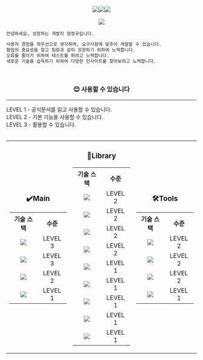 <!-- 뱃지 -->
<div align="right">
  <div style="display: flex; justify-content: center; align-items: center;">
    <a href="https://hits.seeyoufarm.com">
      <img src="https://hits.seeyoufarm.com/api/count/incr/badge.svg?url=https%3A%2F%2Fgithub.com%2FjungkyuYang%2F&count_bg=%23000000&title_bg=%23000000&icon=github.svg&icon_color=%23FFFFFF&title=hits&edge_flat=false"/>
    </a>
    <a href="https://solved.ac/yangjung8590">
      <img src="http://mazassumnida.wtf/api/mini/generate_badge?boj=yangjung8590"/>
    </a>
    <a href="https://velog.io/@jungkyu_lol">
      <img src="https://img.shields.io/badge/jungkyu__lol.log-3DDC84?style=flat-square&logo=Velog&logoColor=white"/>
    </a>
  </div>
</div>

<br>

<!-- 머릿말 -->
<div align="left">
  <div align="center">
      <a href="https://git.io/typing-svg"><img src="https://readme-typing-svg.herokuapp.com?font=Oleo+Script&color=000000&size=35&center=true&vCenter=true&width=404&height=53&lines=%E3%80%80%E3%80%80Thanks+for+comming+:D+%E3%80%80%E3%80%80" />
</div>

```md
안녕하세요, 성장하는 개발자 양정규입니다.

사용자 경험을 최우선으로 생각하며, 요구사항에 맞추어 개발할 수 있습니다.
협업의 중요성을 알고 팀원과 같이 성장하기 위하여 노력합니다.
오류를 줄이기 위하여 테스트를 하려고 노력합니다.
새로운 기술을 습득하기 위하여 다양한 인사이트를 찾아보려고 노력합니다.
```

<br>

</div>
  <h3 align="center">😊 사용할 수 있습니다</h3>
<hr>
<div align="center">
<div align="left">
  <div>LEVEL 1 - 공식문서를 읽고 사용할 수 있습니다.</div>
  <div>LEVEL 2 - 기본 기능을 사용할 수 있습니다.</div>
  <div>LEVEL 3 - 활용할 수 있습니다.</div>
</div>
  <br>
  <table style="border-collapse: collapse; text-align: center;">
    <tr>
      <td>
        <h3 align="center">✔️Main</h3>
        <table style="border-collapse: collapse; text-align: center;">
          <tr>
            <th>기술 스택</th>
            <th>수준</th>
          </tr>
          <tr>
            <td>
              <img src="https://img.shields.io/badge/JavaScript-F7DF1E?style=flat-square&logo=JavaScript&logoColor=FFFFFF"/>
            </td>
            <td>LEVEL 3</td>
          </tr>
          <tr>
            <td>
              <img src="https://img.shields.io/badge/React-61DAFB?style=flat-square&logo=React&logoColor=FFFFFF"/>
            </td>
            <td>LEVEL 3</td>
          </tr>
          <tr>
            <td>
              <img src="https://img.shields.io/badge/Typescript-3178C6?style=flat-square&logo=Typescript&logoColor=FFFFFF"/>
            </td>
            <td>LEVEL 2</td>
          </tr>
          <tr>
            <td>
             <img src="https://img.shields.io/badge/Next.js-000000?style=flat-square&logo=Next.js&logoColor=FFFFFF"/>
            </td>
            <td>LEVEL 1</td>
          </tr>
        </table>
      </td>
      <td>
        <h3 align="center">📖Library</h3>
        <table style="border-collapse: collapse; text-align: center;">
          <tr>
            <th>기술 스택</th>
            <th>수준</th>
          </tr>
          <tr>
            <td>
              <img src="https://img.shields.io/badge/Zustand-F47521?style=flat-square&logo=Zustand&logoColor=FFFFFF"/>
            </td>
            <td>LEVEL 2</td>
          </tr>
          <tr>
            <td>
              <img src="https://img.shields.io/badge/Axios-5A29E4?style=flat-square&logo=axios&logoColor=FFFFFF"/>
            </td>
            <td>LEVEL 2</td>
          </tr>
          <tr>
            <td>
              <img src="https://img.shields.io/badge/Sass-DB7093?style=flat-square&logo=Sass&logoColor=FFFFFF"/>
            </td>
            <td>LEVEL 2</td>
          </tr>
           <tr>
            <td>
              <img src="https://img.shields.io/badge/Tailwindcss-06B6D4?style=flat-square&logo=tailwindcss&logoColor=FFFFFF"/>
            </td>
            <td>LEVEL 2</td>
          </tr>
          <tr>
            <td>
              <img src="https://img.shields.io/badge/Recoil-3578E5?style=flat-square&logo=recoil&logoColor=FFFFFF"/>
            </td>
            <td>LEVEL 1</td>
          </tr>
          <tr>
            <td>
              <img src="https://img.shields.io/badge/TanStack Query-FF4154?style=flat-square&logo=reactquery&logoColor=FFFFFF"/>
            </td>
            <td>LEVEL 1</td>
          </tr>
          <tr>
            <td>
              <img src="https://img.shields.io/badge/Redux-764ABC?style=flat-square&logo=Redux&logoColor=FFFFFF"/>
            </td>
            <td>LEVEL 1</td>
          </tr>
          <tr>
            <td>
              <img src="https://img.shields.io/badge/styled_components-DB7093?style=flat-square&logo=styled-components&logoColor=FFFFFF"/>
            </td>
            <td>LEVEL 1</td>
          </tr>
          <tr>
            <td>
              <img src="https://img.shields.io/badge/Jest-C21325?style=flat-square&logo=jest&logoColor=FFFFFF"/>
            </td>
            <td>LEVEL 1</td>
          </tr>
        </table>
      </td>
      <td>
        <h3 align="center">🛠️Tools</h3>
        <table style="border-collapse: collapse; text-align: center;">
          <tr>
            <th>기술 스택</th>
            <th>수준</th>
          </tr>
          <tr>
            <td>
              <img src="https://img.shields.io/badge/GIT-F05032?style=flat-square&logo=git&logoColor=FFFFFF"/>
            </td>
            <td>LEVEL 2</td>
          </tr>
          <tr>
            <td>
              <img src="https://img.shields.io/badge/Figma-F24E1E?style=flat-square&logo=Figma&logoColor=FFFFFF"/>
            </td>
            <td>LEVEL 2</td>
          </tr>
          <tr>
            <td>
              <img src="https://img.shields.io/badge/Jira-0052CC?style=flat-square&logo=Jira&logoColor=FFFFFF"/>              
            </td>
            <td>LEVEL 2</td>
          </tr>
          <tr>
            <td>
              <img src="https://img.shields.io/badge/Storybook-FF4785?style=flat-square&logo=storybook&logoColor=FFFFFF"/>              
            </td>
            <td>LEVEL 1</td>
          </tr>
        </table>
      </td>
    </tr>
  </table>
</div>
